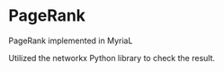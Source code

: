 PageRank
========

PageRank implemented in MyriaL

Utilized the networkx Python library to check the result.
